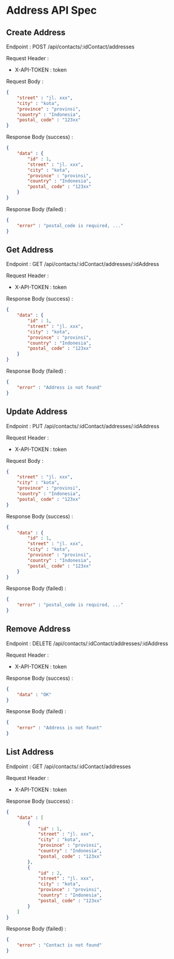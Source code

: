 # Address API Spec

## Create Address

Endpoint : POST /api/contacts/:idContact/addresses

Request Header :
- X-API-TOKEN : token

Request Body :

```json
{
    "street" : "jl. xxx",
    "city" : "kota",
    "province" : "provinsi",
    "country" : "Indonesia",
    "postal_ code" : "123xx"
}
```

Response Body (success) :

```json
{
    "data" : {
        "id" : 1,
        "street" : "jl. xxx",
        "city" : "kota",
        "province" : "provinsi",
        "country" : "Indonesia",
        "postal_ code" : "123xx"
    }
}
```

Response Body (failed) :

```json
{
    "error" : "postal_code is required, ..."
}
```

## Get Address

Endpoint : GET /api/contacts/:idContact/addresses/:idAddress

Request Header :
- X-API-TOKEN : token

Response Body (success) :

```json
{
    "data" : {
        "id" : 1,
        "street" : "jl. xxx",
        "city" : "kota",
        "province" : "provinsi",
        "country" : "Indonesia",
        "postal_ code" : "123xx"
    }
}
```

Response Body (failed) :

```json
{
    "error" : "Address is not found"
}
```

## Update Address

Endpoint : PUT /api/contacts/:idContact/addresses/:idAddress

Request Header :
- X-API-TOKEN : token

Request Body :

```json
{
    "street" : "jl. xxx",
    "city" : "kota",
    "province" : "provinsi",
    "country" : "Indonesia",
    "postal_ code" : "123xx"
}
```

Response Body (success) :

```json
{
    "data" : {
        "id" : 1,
        "street" : "jl. xxx",
        "city" : "kota",
        "province" : "provinsi",
        "country" : "Indonesia",
        "postal_ code" : "123xx"
    }
}
```

Response Body (failed) :

```json
{
    "error" : "postal_code is required, ..."
}
```

## Remove Address

Endpoint : DELETE /api/contacts/:idContact/addresses/:idAddress

Request Header :
- X-API-TOKEN : token

Response Body (success) :

```json
{
    "data" : "OK"
}
```

Response Body (failed) :

```json
{
    "error" : "Address is not fount"
}
```

## List Address

Endpoint : GET /api/contacts/:idContact/addresses

Request Header :
- X-API-TOKEN : token

Response Body (success) :

```json
{
    "data" : [
        {
            "id" : 1,
            "street" : "jl. xxx",
            "city" : "kota",
            "province" : "provinsi",
            "country" : "Indonesia",
            "postal_ code" : "123xx"
        },
        {
            "id" : 2,
            "street" : "jl. xxx",
            "city" : "kota",
            "province" : "provinsi",
            "country" : "Indonesia",
            "postal_ code" : "123xx"
        }
    ]
}
```

Response Body (failed) :

```json
{
    "error" : "Contact is not found"
}
```
